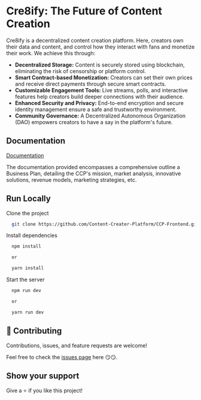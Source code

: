 # Cre8ify: The Future of Content Creation

Cre8ify is a decentralized content creation platform. Here, creators own their data and content, and control how they interact with fans and monetize their work. We achieve this through:

- **Decentralized Storage:** Content is securely stored using blockchain, eliminating the risk of censorship or platform control.
- **Smart Contract-based Monetization:** Creators can set their own prices and receive direct payments through secure smart contracts.
- **Customizable Engagement Tools:** Live streams, polls, and interactive features help creators build deeper connections with their audience.
- **Enhanced Security and Privacy:** End-to-end encryption and secure identity management ensure a safe and trustworthy environment.
- **Community Governance:** A Decentralized Autonomous Organization (DAO) empowers creators to have a say in the platform's future.

## Documentation

[Documentation](/Documentation.md)

The documentation provided encompasses a comprehensive outline a Business Plan, detailing the CCP's mission, market analysis, innovative solutions, revenue models, marketing strategies, etc.

## Run Locally

Clone the project

```bash
  git clone https://github.com/Content-Creater-Platform/CCP-Frontend.git
```

Install dependencies

```bash
  npm install

  or

  yarn install
```

Start the server

```bash
  npm run dev

  or

  yarn run dev
```

## 🤝 Contributing

Contributions, issues, and feature requests are welcome!

Feel free to check the [issues page](https://github.com/Content-Creater-Platform/CCP-Frontend/issues) here 😏😏.

## Show your support

Give a ⭐️ if you like this project!
